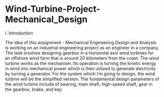# Wind-Turbine-Project-Mechanical_Design

I.	Introduction

The idea of this assignment - Mechanical Engineering Design and Analysis is working on an industrial engineering project as an engineer in a company. The task involves designing gearbox in a horizontal axis wind turbines for an offshore wind farm that is around 20 kilometers from the coast. The wind turbine works as the mechanism. Its operation is turning the kinetic energy in wind into mechanical power which is then utilized to generate electricity by turning a generator. 
For the system which I’m going to design, the wind turbine will be the simplified version. The fundamental design parameters of the wind turbine include of bearing, main shaft, high-speed shaft, gear in the gearbox, brake, and key.


